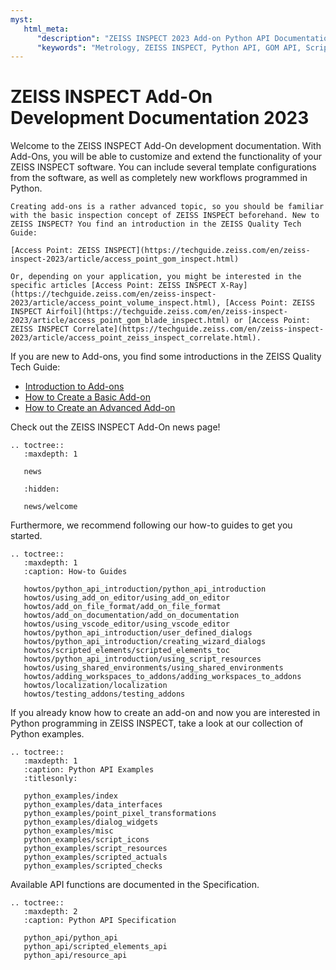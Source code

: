 ```yaml
---
myst:
   html_meta:
      "description": "ZEISS INSPECT 2023 Add-on Python API Documentation"
      "keywords": "Metrology, ZEISS INSPECT, Python API, GOM API, Scripting, Add-ons, How-tos, Examples, Specification, Documentation"
--- 
```


# ZEISS INSPECT Add-On Development Documentation 2023

Welcome to the ZEISS INSPECT Add-On development documentation. With Add-Ons, you will be able to customize and extend the functionality of your ZEISS INSPECT software. 
You can include several template configurations from the software, as well as completely new workflows programmed in Python.

```{important}
Creating add-ons is a rather advanced topic, so you should be familiar with the basic inspection concept of ZEISS INSPECT beforehand. New to ZEISS INSPECT? You find an introduction in the ZEISS Quality Tech Guide:

[Access Point: ZEISS INSPECT](https://techguide.zeiss.com/en/zeiss-inspect-2023/article/access_point_gom_inspect.html)

Or, depending on your application, you might be interested in the specific articles [Access Point: ZEISS INSPECT X-Ray](https://techguide.zeiss.com/en/zeiss-inspect-2023/article/access_point_volume_inspect.html), [Access Point: ZEISS INSPECT Airfoil](https://techguide.zeiss.com/en/zeiss-inspect-2023/article/access_point_gom_blade_inspect.html) or [Access Point: ZEISS INSPECT Correlate](https://techguide.zeiss.com/en/zeiss-inspect-2023/article/access_point_zeiss_inspect_correlate.html).

```
If you are new to Add-ons, you find some introductions in the ZEISS Quality Tech Guide:

* [Introduction to Add-ons](https://techguide.zeiss.com/en/zeiss-inspect-2023/article/introduction_to_add-ons.html)
* [How to Create a Basic Add-on](https://techguide.zeiss.com/en/zeiss-inspect-2023/article/how_to_create_a_basic_add_on.html)
* [How to Create an Advanced Add-on](https://techguide.zeiss.com/en/zeiss-inspect-2023/article/how_to_create_an_advanced_add_on.html)

Check out the ZEISS INSPECT Add-On news page!

```{eval-rst}
.. toctree::
   :maxdepth: 1
   
   news
   
   :hidden:
   
   news/welcome
```

Furthermore, we recommend following our how-to guides to get you started.

```{eval-rst}
.. toctree::
   :maxdepth: 1
   :caption: How-to Guides

   howtos/python_api_introduction/python_api_introduction
   howtos/using_add_on_editor/using_add_on_editor
   howtos/add_on_file_format/add_on_file_format
   howtos/add_on_documentation/add_on_documentation
   howtos/using_vscode_editor/using_vscode_editor
   howtos/python_api_introduction/user_defined_dialogs
   howtos/python_api_introduction/creating_wizard_dialogs
   howtos/scripted_elements/scripted_elements_toc
   howtos/python_api_introduction/using_script_resources
   howtos/using_shared_environments/using_shared_environments
   howtos/adding_workspaces_to_addons/adding_workspaces_to_addons
   howtos/localization/localization
   howtos/testing_addons/testing_addons
```


If you already know how to create an add-on and now you are interested in Python programming in ZEISS INSPECT, take a look at our collection of Python examples.

```{eval-rst}
.. toctree::
   :maxdepth: 1
   :caption: Python API Examples
   :titlesonly:

   python_examples/index
   python_examples/data_interfaces
   python_examples/point_pixel_transformations
   python_examples/dialog_widgets
   python_examples/misc
   python_examples/script_icons
   python_examples/script_resources
   python_examples/scripted_actuals
   python_examples/scripted_checks
```

Available API functions are documented in the Specification.

```{eval-rst}
.. toctree::
   :maxdepth: 2
   :caption: Python API Specification

   python_api/python_api
   python_api/scripted_elements_api
   python_api/resource_api
```
